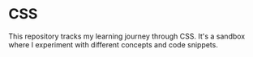 # CSS
This repository tracks my learning journey through CSS. It's a sandbox where I experiment with different concepts and code snippets.
